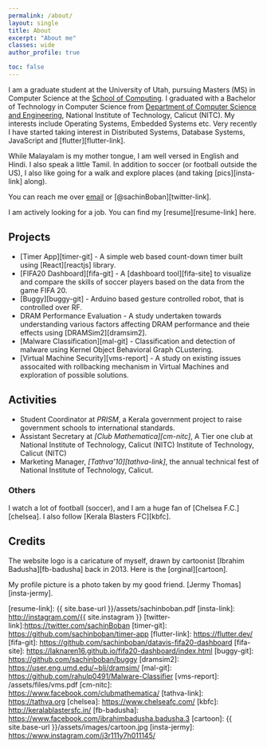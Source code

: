 ```yaml
---
permalink: /about/
layout: single
title: About
excerpt: "About me"
classes: wide
author_profile: true

toc: false
---
```


I am a graduate student at the University of Utah, pursuing Masters (MS) in
Computer Science at the [School of Computing][soc-link]. I graduated with a
Bachelor of Technology in Computer Science from
[Department of Computer Science and Engineering][csed-link], National Institute
of Technology, Calicut (NITC). My interests include Operating Systems, Embedded
Systems etc. Very recently I have started taking interest in Distributed Systems,
Database Systems, JavaScript and [flutter][flutter-link].

While Malayalam is my mother tongue, I am well versed in English and Hindi. I
also speak a little Tamil. In addition to soccer (or football outside the US),
I also like going for a walk and explore places (and taking [pics][insta-link]
along).

You can reach me over [email](mailto:sachinbobank@gmail.com) or
[@sachinBoban][twitter-link].

I am actively looking for a job. You can find my [resume][resume-link] here.

## Projects

- [Timer App][timer-git] - A simple web based count-down timer built using
  [React][reactjs] library.
- [FIFA20 Dashboard][fifa-git] - A [dashboard tool][fifa-site] to visualize and
  compare the skills of soccer players based on the data from the game FIFA 20.
- [Buggy][buggy-git] - Arduino based gesture controlled robot, that is
  controlled over RF.
- DRAM Performance Evaluation - A study undertaken towards understanding various
  factors affecting DRAM performance and theie effects using
  [DRAMSim2][dramsim2].
- [Malware Classification][mal-git] - Classification and detection of malware
  using Kernel Object Behavioral Graph CLustering.
- [Virtual Machine Security][vms-report] - A study on existing issues assocaited
  with rollbacking mechanism in Virtual Machines and exploration of possible
  solutions.

## Activities

- Student Coordinator at _PRISM_, a Kerala government project to raise
  government schools to international standards.
- Assistant Secretary at _[Club Mathematica][cm-nitc]_, A Tier one club at
  National Institute of Technology, Calicut (NITC)
  Institute of Technology, Calicut (NITC)
- Marketing Manager, _[Tathva'10][tathva-link]_, the annual technical fest of
  National Institute of Technology, Calicut.

### Others

I watch a lot of football (soccer), and I am a huge fan of
[Chelsea F.C.][chelsea]. I also follow [Kerala Blasters FC][kbfc].

## Credits

The website logo is a caricature of myself, drawn by cartoonist
[Ibrahim Badusha][fb-badusha] back in 2013. Here is the [orginal][cartoon].

My profile picture is a photo taken by my good friend.
[Jermy Thomas][insta-jermy].

[soc-link]: https://www.cs.utah.edu/
[csed-link]: http://www.cse.nitc.ac.in/

[resume-link]: {{ site.base-url }}/assets/sachinboban.pdf
[insta-link]: http://instagram.com/{{ site.instagram }}
[twitter-link]:https://twitter.com/sachinBoban
[timer-git]: https://github.com/sachinboban/timer-app
[flutter-link]: https://flutter.dev/
[fifa-git]: https://github.com/sachinboban/datavis-fifa20-dashboard
[fifa-site]: https://laknaren16.github.io/fifa20-dashboard/index.html
[buggy-git]: https://github.com/sachinboban/buggy
[dramsim2]: https://user.eng.umd.edu/~blj/dramsim/
[mal-git]: https://github.com/rahulp0491/Malware-Classifier
[vms-report]: /assets/files/vms.pdf
[cm-nitc]: https://www.facebook.com/clubmathematica/
[tathva-link]: https://tathva.org
[chelsea]: https://www.chelseafc.com/
[kbfc]: http://keralablastersfc.in/
[fb-badusha]: https://www.facebook.com/ibrahimbadusha.badusha.3
[cartoon]: {{ site.base-url }}/assets/images/cartoon.jpg
[insta-jermy]: https://www.instagram.com/j3r111y7h011145/
